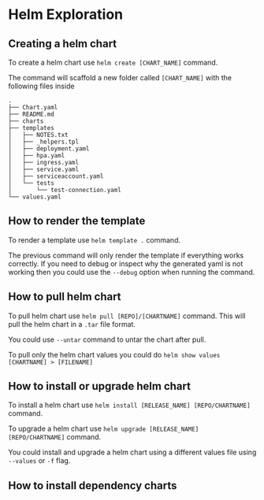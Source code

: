 # Helm Exploration

## Creating a helm chart

To create a helm chart use `helm create [CHART_NAME]` command.

The command will scaffold a new folder called `[CHART_NAME]` with the following files inside

```
.
├── Chart.yaml
├── README.md
├── charts
├── templates
│   ├── NOTES.txt
│   ├── _helpers.tpl
│   ├── deployment.yaml
│   ├── hpa.yaml
│   ├── ingress.yaml
│   ├── service.yaml
│   ├── serviceaccount.yaml
│   └── tests
│       └── test-connection.yaml
└── values.yaml
```

## How to render the template

To render a template use `helm template .` command.

The previous command will only render the template if everything works correctly. If you need to debug or inspect why the generated yaml is not working then you could use the `--debug` option when running the command.

## How to pull helm chart

To pull helm chart use `helm pull [REPO]/[CHARTNAME]` command. This will pull the helm chart in a `.tar` file format.

You could use `--untar` command to untar the chart after pull.

To pull only the helm chart values you could do `helm show values [CHARTNAME] > [FILENAME]`

## How to install or upgrade helm chart

To install a helm chart use `helm install [RELEASE_NAME] [REPO/CHARTNAME]` command.

To upgrade a helm chart use `helm upgrade [RELEASE_NAME] [REPO/CHARTNAME]` command.

You could install and upgrade a helm chart using a different values file using `--values` or `-f` flag.

## How to install dependency charts
